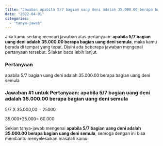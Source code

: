 ```yaml
---
title: "Jawaban apabila 5/7 bagian uang deni adalah 35.000.00 berapa bagian uang deni semula"
date: "2022-04-01"
categories: 
  - "tanya-jawab"
---
```


Jika kamu sedang mencari jawaban atas pertanyaan: **apabila 5/7 bagian uang deni adalah 35.000.00 berapa bagian uang deni semula**, maka kamu berada di tempat yang tepat. Disini ada beberapa jawaban mengenai pertanyaan tersebut. Silakan baca lebih lanjut.

### Pertanyaan

apabila 5/7 bagian uang deni adalah 35.000.00 berapa bagian uang deni semula

### Jawaban #1 untuk Pertanyaan: apabila 5/7 bagian uang deni adalah 35.000.00 berapa bagian uang deni semula

5/7 X 35.000,00 = 25000  
  
35.000+25.000= 60.000

Sekian tanya-jawab mengenai **apabila 5/7 bagian uang deni adalah 35.000.00 berapa bagian uang deni semula**, semoga dengan ini bisa membantu menyelesaikan masalah kamu.
